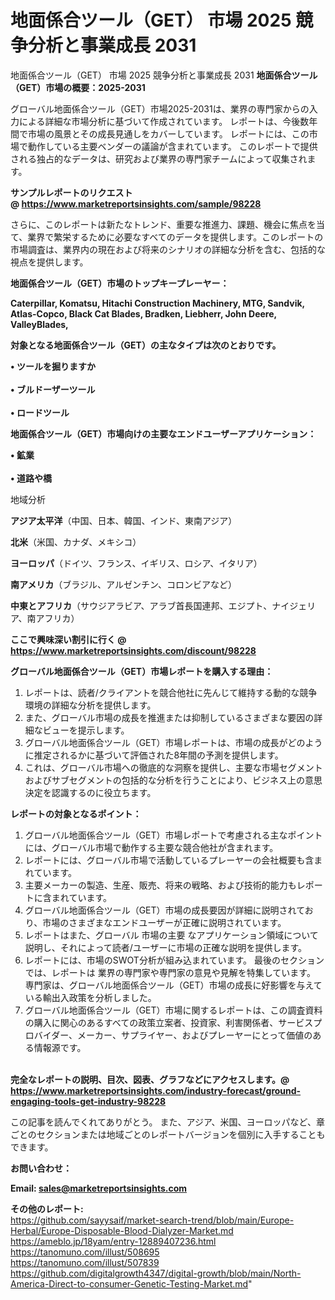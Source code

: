 # 地面係合ツール（GET） 市場 2025 競争分析と事業成長 2031
 地面係合ツール（GET） 市場 2025 競争分析と事業成長 2031
<strong><b>地面係合ツール（GET）市場の概要：2025-2031</b></strong>

グローバル地面係合ツール（GET）市場2025-2031は、業界の専門家からの入力による詳細な市場分析に基づいて作成されています。 レポートは、今後数年間で市場の風景とその成長見通しをカバーしています。 レポートには、この市場で動作している主要ベンダーの議論が含まれています。 このレポートで提供される独占的なデータは、研究および業界の専門家チームによって収集されます。

<strong>サンプルレポートのリクエスト @ <a href=https://www.marketreportsinsights.com/sample/98228>https://www.marketreportsinsights.com/sample/98228</a></strong>

さらに、このレポートは新たなトレンド、重要な推進力、課題、機会に焦点を当て、業界で繁栄するために必要なすべてのデータを提供します。このレポートの市場調査は、業界内の現在および将来のシナリオの詳細な分析を含む、包括的な視点を提供します。

<strong>地面係合ツール（GET）市場のトップキープレーヤー：</strong>

<strong>Caterpillar, Komatsu, Hitachi Construction Machinery, MTG, Sandvik, Atlas-Copco, Black Cat Blades, Bradken, Liebherr, John Deere, ValleyBlades,</strong>

<strong><b>対象となる地面係合ツール（GET）の主なタイプは次のとおりです。</b></strong>

<strong>• ツールを掘りますか<br><br>• ブルドーザーツール<br><br>• ロードツール</strong>

<strong><b>地面係合ツール（GET）市場向けの主要なエンドユーザーアプリケーション：</b></strong>

<strong>• 鉱業<br><br>• 道路や橋</strong>

 地域分析

<strong><b>アジア太平洋</b></strong>（中国、日本、韓国、インド、東南アジア）

<strong><b>北米</b></strong>（米国、カナダ、メキシコ）

<strong><b>ヨーロッパ</b></strong>（ドイツ、フランス、イギリス、ロシア、イタリア）

<strong><b>南アメリカ</b></strong>（ブラジル、アルゼンチン、コロンビアなど）

<strong><b>中東とアフリカ</b></strong>（サウジアラビア、アラブ首長国連邦、エジプト、ナイジェリア、南アフリカ）

<strong>ここで興味深い割引に行く @ <a href=https://www.marketreportsinsights.com/discount/98228>https://www.marketreportsinsights.com/discount/98228</a></strong>

<strong><b>グローバル地面係合ツール（GET）市場レポートを購入する理由：</b></strong>
<ol>
  <li>レポートは、読者/クライアントを競合他社に先んじて維持する動的な競争環境の詳細な分析を提供します。</li>
  <li>また、グローバル市場の成長を推進または抑制しているさまざまな要因の詳細なビューを提示します。</li>
  <li>グローバル地面係合ツール（GET）市場レポートは、市場の成長がどのように推定されるかに基づいて評価された8年間の予測を提供します。</li>
  <li>これは、グローバル市場への徹底的な洞察を提供し、主要な市場セグメントおよびサブセグメントの包括的な分析を行うことにより、ビジネス上の意思決定を認識するのに役立ちます。</li>
</ol>
<strong><b>レポートの対象となるポイント：</b></strong>
<ol>
  <li>グローバル地面係合ツール（GET）市場レポートで考慮される主なポイントには、グローバル市場で動作する主要な競合他社が含まれます。</li>
  <li>レポートには、グローバル市場で活動しているプレーヤーの会社概要も含まれています。</li>
  <li>主要メーカーの製造、生産、販売、将来の戦略、および技術的能力もレポートに含まれています。</li>
  <li>グローバル地面係合ツール（GET）市場の成長要因が詳細に説明されており、市場のさまざまなエンドユーザーが正確に説明されています。</li>
  <li>レポートはまた、グローバル 市場の主要 なアプリケーション領域について説明し、それによって読者/ユーザーに市場の正確な説明を提供します。</li>
  <li>レポートには、市場のSWOT分析が組み込まれています。 最後のセクションでは、レポートは 業界の専門家や専門家の意見や見解を特集しています。 専門家は、グローバル地面係合ツール（GET）市場の成長に好影響を与えている輸出入政策を分析しました。</li>
  <li>グローバル地面係合ツール（GET）市場に関するレポートは、この調査資料の購入に関心のあるすべての政策立案者、投資家、利害関係者、サービスプロバイダー、メーカー、サプライヤー、およびプレーヤーにとって価値のある情報源です。</li>
</ol><br>
<strong>完全なレポートの説明、目次、図表、グラフなどにアクセスします。@ <a href=https://www.marketreportsinsights.com/industry-forecast/ground-engaging-tools-get-industry-98228>https://www.marketreportsinsights.com/industry-forecast/ground-engaging-tools-get-industry-98228</a></strong>

この記事を読んでくれてありがとう。 また、アジア、米国、ヨーロッパなど、章ごとのセクションまたは地域ごとのレポートバージョンを個別に入手することもできます。

<strong><b>お問い合わせ：</b></strong>

<strong>Email: </strong><a href=mailto:sales@marketreportsinsights.com><strong>sales@marketreportsinsights.com</strong></a>

<strong>その他のレポート:</strong>
<br>
<a href=https://github.com/sayysaif/market-search-trend/blob/main/Europe-Herbal/Europe-Disposable-Blood-Dialyzer-Market.md>https://github.com/sayysaif/market-search-trend/blob/main/Europe-Herbal/Europe-Disposable-Blood-Dialyzer-Market.md</a>
<br>
<a href=https://ameblo.jp/18yam/entry-12889407236.html>https://ameblo.jp/18yam/entry-12889407236.html</a>
<br>
<a href=https://tanomuno.com/illust/508695>https://tanomuno.com/illust/508695</a>
<br>
<a href=https://tanomuno.com/illust/507839>https://tanomuno.com/illust/507839</a>
<br>
<a href=https://github.com/digitalgrowth4347/digital-growth/blob/main/North-America-Direct-to-consumer-Genetic-Testing-Market.md>https://github.com/digitalgrowth4347/digital-growth/blob/main/North-America-Direct-to-consumer-Genetic-Testing-Market.md</a>"
